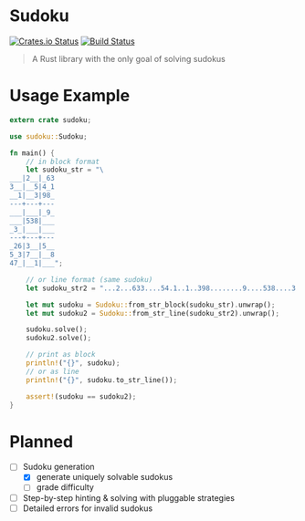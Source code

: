 Sudoku
======

[![Crates.io Status](http://meritbadge.herokuapp.com/sudoku)](https://crates.io/crates/sudoku) [![Build Status](https://travis-ci.org/Emerentius/sudoku.svg?branch=master)](https://travis-ci.org/Emerentius/sudoku)

> A Rust library with the only goal of solving sudokus

# Usage Example

```rust
extern crate sudoku;

use sudoku::Sudoku;

fn main() {
    // in block format
    let sudoku_str = "\
___|2__|_63
3__|__5|4_1
__1|__3|98_
---+---+---
___|___|_9_
___|538|___
_3_|___|___
---+---+---
_26|3__|5__
5_3|7__|__8
47_|__1|___";

    // or line format (same sudoku)
    let sudoku_str2 = "...2...633....54.1..1..398........9....538....3........263..5..5.37....847...1...";

    let mut sudoku = Sudoku::from_str_block(sudoku_str).unwrap();
    let mut sudoku2 = Sudoku::from_str_line(sudoku_str2).unwrap();

    sudoku.solve();
    sudoku2.solve();

    // print as block
    println!("{}", sudoku);
    // or as line
    println!("{}", sudoku.to_str_line());

    assert!(sudoku == sudoku2);
}
```

# Planned

- [ ] Sudoku generation
    - [X] generate uniquely solvable sudokus
    - [ ] grade difficulty
- [ ] Step-by-step hinting & solving with pluggable strategies
- [ ] Detailed errors for invalid sudokus
